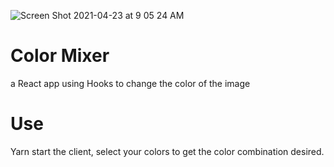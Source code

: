 ![Screen Shot 2021-04-23 at 9 05 24 AM](https://user-images.githubusercontent.com/72748788/115875371-252d6d00-a413-11eb-8153-d0c0f58ac0a1.png)

# Color Mixer 
a React app using Hooks to change the color of the image

# Use

Yarn start the client, select your colors to get the color combination desired.
